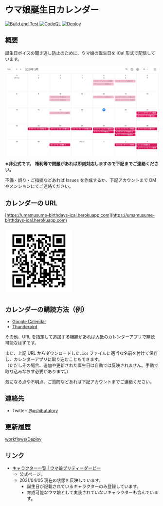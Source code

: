 # ウマ娘誕生日カレンダー

[![Build and Test](https://github.com/ushibutatory/umamusume-birthdays/actions/workflows/BuildAndTest.yaml/badge.svg)](https://github.com/ushibutatory/umamusume-birthdays/actions/workflows/BuildAndTest.yaml)
[![CodeQL](https://github.com/ushibutatory/umamusume-birthdays/actions/workflows/codeql-analysis.yaml/badge.svg)](https://github.com/ushibutatory/umamusume-birthdays/actions/workflows/codeql-analysis.yaml)
[![Deploy](https://github.com/ushibutatory/umamusume-birthdays/actions/workflows/Deploy.yaml/badge.svg)](https://github.com/ushibutatory/umamusume-birthdays/actions/workflows/Deploy.yaml)

## 概要

誕生日ボイスの聞き逃し防止のために、ウマ娘の誕生日を iCal 形式で配信しています。

![image](docs/image.png)

**※非公式です。**
**権利等で問題があれば即刻対応しますので下記までご連絡ください。**

不備・誤り・ご指摘などあれば Issues を作成するか、下記アカウントまで DM やメンションにてご連絡ください。

## カレンダーの URL

[https://umamusume-birthdays-ical.herokuapp.com](https://umamusume-birthdays-ical.herokuapp.com)

![QR](docs/url_qr.png)

## カレンダーの購読方法（例）

- [Google Calendar](docs/google_calendar)
- [Thunderbird](docs/thunderbird)

その他、URL を指定して追加する機能があれば大抵のカレンダーアプリで購読可能なはずです。

また、上記 URL からダウンロードした`.ics` ファイルに適当な名前を付けて保存し、カレンダーアプリに取り込むこともできます。<br/>
（ただしその場合、追加や更新された誕生日は自動では反映されません。手動で取り込みなおす必要があります。）

気になる点や不明点、ご質問などあれば下記アカウントまでご連絡ください。

## 連絡先

- Twitter: [@ushibutatory](https://twitter.com/ushibutatory)

## 更新履歴

[workflows/Deploy](https://github.com/ushibutatory/umamusume-birthdays/actions/workflows/Deploy.yaml)

## リンク

- [キャラクター一覧 | ウマ娘プリティーダービー](https://umamusume.jp/character/)
  - 公式ページ。
  - 2021/04/05 現在の状態を反映しています。
    - 誕生日が記載されているキャラクターのみ登録しています。
    - 育成可能なウマ娘として実装されていないキャラクターも含んでいます。
